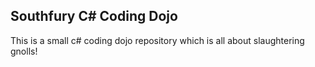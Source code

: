 ## Southfury C# Coding Dojo ##

This is a small c# coding dojo repository which is all about slaughtering gnolls!

